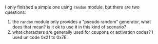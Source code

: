 I only finished a simple one using `random` module, but there are two questions:

1. the `random` module only provides a "pseudo random" generator, what does that mean? is it ok to use it in this kind of scenario? 
2. what characters are generally used for coupons or activation codes? I used unicode 0x21 to 0x7E.
